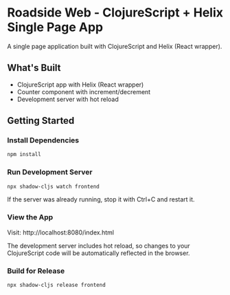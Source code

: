 # Roadside Web - ClojureScript + Helix Single Page App

A single page application built with ClojureScript and Helix (React wrapper).

## What's Built

- ClojureScript app with Helix (React wrapper)
- Counter component with increment/decrement
- Development server with hot reload

## Getting Started

### Install Dependencies

```bash
npm install
```

### Run Development Server

```bash
npx shadow-cljs watch frontend
```

If the server was already running, stop it with Ctrl+C and restart it.

### View the App

Visit: http://localhost:8080/index.html

The development server includes hot reload, so changes to your ClojureScript code will be automatically reflected in the browser.

### Build for Release

```bash
npx shadow-cljs release frontend
```
